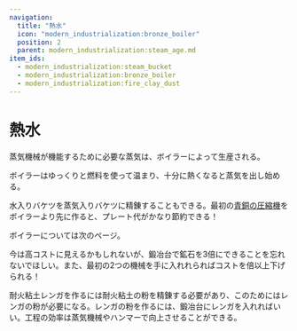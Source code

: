 ```yaml
---
navigation:
  title: "熱水"
  icon: "modern_industrialization:bronze_boiler"
  position: 2
  parent: modern_industrialization:steam_age.md
item_ids:
  - modern_industrialization:steam_bucket
  - modern_industrialization:bronze_boiler
  - modern_industrialization:fire_clay_dust
---
```


# 熱水

蒸気機械が機能するために必要な蒸気は、ボイラーによって生産される。

ボイラーはゆっくりと燃料を使って温まり、十分に熱くなると蒸気を出し始める。

水入りバケツを蒸気入りバケツに精錬することもできる。最初の[青銅の圧縮機](steam_machines.md)をボイラーより先に作ると、プレート代がかなり節約できる！

ボイラーについては次のページ。

<Recipe id="modern_industrialization:vanilla_recipes/steam_bucket" />

今は高コストに見えるかもしれないが、鍛冶台で鉱石を3倍にできることを忘れないでほしい。また、最初の2つの機械を手に入れれらればコストを倍以上下げられる！

<Recipe id="modern_industrialization:steam_age/bronze/boiler_asbl" />

耐火粘土レンガを作るには耐火粘土の粉を精錬する必要があり、このためにはレンガの粉が必要になる。レンガの粉を作るには、鍛冶台にレンガを入れればいい。工程の効率は蒸気機械やハンマーで向上させることができる。

<Recipe id="modern_industrialization:materials/fire_clay_dust" />

